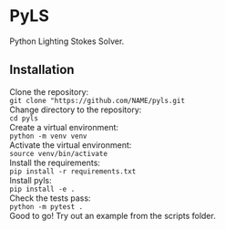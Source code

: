 # PyLS
Python Lighting Stokes Solver.

## Installation
Clone the repository:\
```git clone "https://github.com/NAME/pyls.git```\
Change directory to the repository:\
```cd pyls```\
Create a virtual environment:\
```python -m venv venv```\
Activate the virtual environment:\
```source venv/bin/activate```\
Install the requirements:\
```pip install -r requirements.txt```\
Install pyls:\
```pip install -e .```\
Check the tests pass:\
```python -m pytest .```\
Good to go! Try out an example from the scripts folder. 